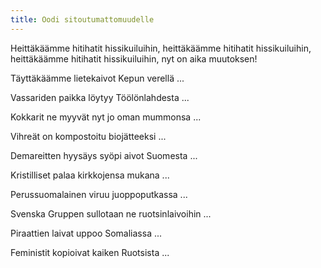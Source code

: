 ```yaml
---
title: Oodi sitoutumattomuudelle
---
```

Heittäkäämme hitihatit hissikuiluihin,
heittäkäämme hitihatit hissikuiluihin,
heittäkäämme hitihatit hissikuiluihin,
nyt on aika muutoksen!

Täyttäkäämme lietekaivot Kepun verellä ...

Vassariden paikka löytyy Töölönlahdesta ...

Kokkarit ne myyvät nyt jo oman mummonsa ...

Vihreät on kompostoitu biojätteeksi ...

Demareitten hyysäys syöpi aivot Suomesta ...

Kristilliset palaa kirkkojensa mukana ...

Perussuomalainen viruu juoppoputkassa ...

Svenska Gruppen sullotaan ne ruotsinlaivoihin ...

Piraattien laivat uppoo Somaliassa ...

Feministit kopioivat kaiken Ruotsista ...
